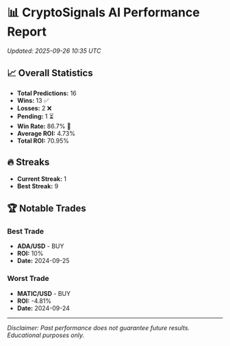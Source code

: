 # 📊 CryptoSignals AI Performance Report
*Updated: 2025-09-26 10:35 UTC*

## 📈 Overall Statistics
- **Total Predictions:** 16
- **Wins:** 13 ✅
- **Losses:** 2 ❌
- **Pending:** 1 ⏳
- **Win Rate:** 86.7% 🎯
- **Average ROI:** 4.73%
- **Total ROI:** 70.95%

## 🔥 Streaks
- **Current Streak:** 1
- **Best Streak:** 9

## 🏆 Notable Trades
### Best Trade
- **ADA/USD** - BUY
- **ROI:** 10%
- **Date:** 2024-09-25
### Worst Trade
- **MATIC/USD** - BUY
- **ROI:** -4.81%
- **Date:** 2024-09-24

---
*Disclaimer: Past performance does not guarantee future results. Educational purposes only.*
